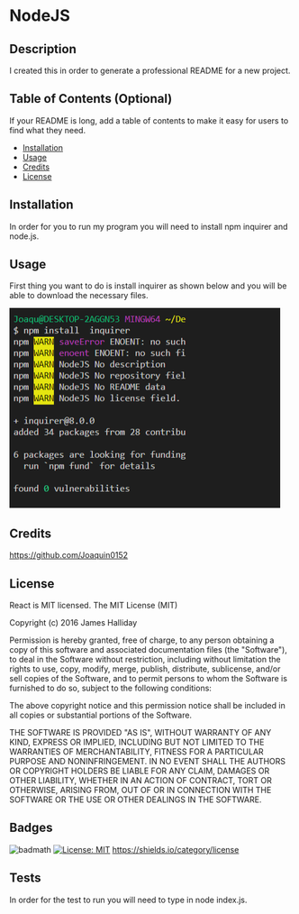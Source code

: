 
# NodeJS
## Description
I created this in order to generate a professional README for a new project. 
## Table of Contents (Optional)
If your README is long, add a table of contents to make it easy for users to find what they need.
- [Installation](#installation)
- [Usage](#usage)
- [Credits](#credits)
- [License](#license)
## Installation
In order for you to run my program you will need to install npm inquirer and node.js.
## Usage
First thing you want to do is install inquirer as shown below and you will be able to download the necessary files. 
  
 ![alt text](assets/images/Capture.png)
## Credits
https://github.com/Joaquin0152
## License
React is MIT licensed.
The MIT License (MIT)

Copyright (c) 2016 James Halliday

Permission is hereby granted, free of charge, to any person obtaining a copy
of this software and associated documentation files (the "Software"), to deal
in the Software without restriction, including without limitation the rights
to use, copy, modify, merge, publish, distribute, sublicense, and/or sell
copies of the Software, and to permit persons to whom the Software is
furnished to do so, subject to the following conditions:

The above copyright notice and this permission notice shall be included in all
copies or substantial portions of the Software.

THE SOFTWARE IS PROVIDED "AS IS", WITHOUT WARRANTY OF ANY KIND, EXPRESS OR
IMPLIED, INCLUDING BUT NOT LIMITED TO THE WARRANTIES OF MERCHANTABILITY,
FITNESS FOR A PARTICULAR PURPOSE AND NONINFRINGEMENT. IN NO EVENT SHALL THE
AUTHORS OR COPYRIGHT HOLDERS BE LIABLE FOR ANY CLAIM, DAMAGES OR OTHER
LIABILITY, WHETHER IN AN ACTION OF CONTRACT, TORT OR OTHERWISE, ARISING FROM,
OUT OF OR IN CONNECTION WITH THE SOFTWARE OR THE USE OR OTHER DEALINGS IN THE
SOFTWARE.

## Badges
![badmath](https://img.shields.io/github/languages/top/nielsenjared/badmath)
[![License: MIT](https://img.shields.io/badge/License-MIT-yellow.svg)](https://opensource.org/licenses/MIT)
https://shields.io/category/license
## Tests
In order for the test to run you will need to type in node index.js.
